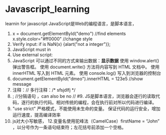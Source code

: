 # Javascript_learning
learnin for javascript JavaScript是Web的编程语言，是脚本语言，
1. x = document.getElementById("demo")  //find elements
    x.style.color="#ff0000"        //change style
2. Verify input: if is NaN(x) {alart("not a integer")};
3. JavaScript must in <script></script>
4. Use external script: <script src="myScript.js"></script>
5.   JavaScript 可以通过不同的方式来输出数据：**显示数据**
使用 window.alert() 弹出警告框。
使用 document.write() 方法将内容写到 HTML 文档中。
使用 innerHTML 写入到 HTML 元素。
使用 console.log() 写入到浏览器的控制台
6. document.getElementById("dmeo").innerHTML = 123e5  //show message
7. 注释：//        多行注释：/*     sfsjdlfj    */ 
8. ;   //分隔语句   ，can also be no //
#9. JS是脚本语言，浏览器会逐行的读取代码，逐行的执行代码。相对传统的编程，会在执行前对所以代码进行编译。
10. "use strict" 严格模式，不能使用未生命的变量。 保证代码的运行安全，增加运行速度，提高编译效率
11. js对大小写敏感，
12.变量名使用驼峰法（CamelCase）firstName = “John” ，以分号作为一条语句结束符；左花括号前添加一个空格。
